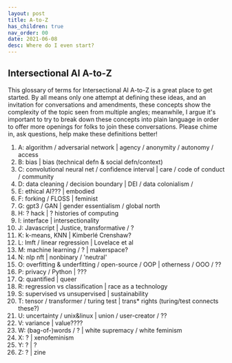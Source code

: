 ```yaml
---
layout: post
title: A-to-Z
has_children: true
nav_order: 00
date: 2021-06-08
desc: Where do I even start?
---
```


## Intersectional AI A-to-Z 

This glossary of terms for Intersectional AI A-to-Z is a great place to get started. By all means only one attempt at defining these ideas, and an invitation for conversations and amendments, these concepts show the complexity of the topic seen from multiple angles; meanwhile, I argue it's important to try to break down these concepts into plain language in order to offer more openings for folks to join these conversations. Please chime in, ask questions, help make these definitions better!

  1. A: algorithm / adversarial network 	| agency / anonymity / autonomy / access
  2. B: bias 	| bias (technical defn & social defn/context)
  3. C: convolutional neural net / confidence interval | care / code of conduct / community
  4. D: data cleaning / decision boundary 	| DEI / data colonialism /  
  5. E: ethical AI??? 	| embodied 
  6. F: forking / FLOSS 	| feminist
  7. G: gpt3 / GAN 	| gender essentialism / global north
  8. H: ? hack 	| ? histories of computing
  9.  I: interface 	| intersectionality
  10. J: Javascript 	| Justice, transformative / ?
  11. K: k-means, KNN 	| Kimberlé Crenshaw?
  12. L: lmft / linear regression 	| Lovelace et al
  13. M: machine learning / ? 	| makerspace? 
  14. N: nlp nft 	| nonbinary / 'neutral'
  15. O: overfitting & underfitting / open-source / OOP | otherness / OOO / ??
  16. P: privacy / Python 	| ???
  17. Q: quantified  	| queer 
  18. R: regression vs classification 	| race as a technology 
  19. S: supervised vs unsupervised 	| sustainability 
  20. T: tensor / transformer / turing test	| trans* rights  (turing/test connects these?)
  21. U: uncertainty / unix&linux 	| union / user-creator / ?? 
  22. V: variance 	| value????
  23. W: (bag-of-)words / ?	| white supremacy / white feminism
  24. X: ? 	| xenofeminism
  25. Y: ? 	| ?
  26. Z: ? 	| zine 